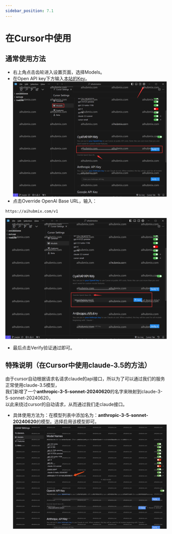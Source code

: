 ```yaml
---
sidebar_position: 7.1
---
```


# 在Cursor中使用
## 通常使用方法
- 右上角点击齿轮进入设置页面，选择Models。  
- 在Open API key下方输入[本站的Key](https://aihubmix.com/token)。  
![图片](../media/cur1.png)
- 点击Override OpenAl Base URL，输入：  
```
https://aihubmix.com/v1
```  
![图片](../media/cur2.png)
- 最后点击Verify验证通过即可。

## 特殊说明（在Cursor中使用claude-3.5的方法）
由于cursor自动根据请求名请求claude的api接口，所以为了可以通过我们的服务正常使用claude-3.5模型，  
我们新增了一个**anthropic-3-5-sonnet-20240620**的名字来映射到claude-3-5-sonnet-20240620，  
以此来绕过cursor的自动请求，从而通过我们走claude接口。  
- 具体使用方法为：在模型列表中添加名为：**anthropic-3-5-sonnet-20240620**的模型。选择启用该模型即可。  
![图片](../media/cur3.png)